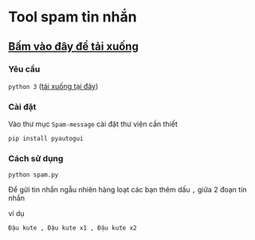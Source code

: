 # Tool spam tin nhắn
## [Bấm vào đây để tải xuống](https://github.com/DauDau432/Spam-message/archive/refs/heads/main.zip)

### Yêu cầu
`python 3` ([tải xuống tại đây](https://www.python.org/))

### Cài đặt
Vào thư mục `Spam-message` cài đặt thư viện cần thiết
```
pip install pyautogui
```

### Cách sử dụng
```
python spam.py
```

Để gửi tin nhắn ngẫu nhiên hàng loạt các bạn thêm dấu `,` giữa 2 đoạn tin nhắn

ví dụ
```
Đậu kute , Đậu kute x1 , Đậu kute x2 
```
